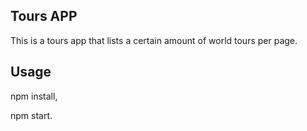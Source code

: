 ## Tours APP

This is a tours app that lists a certain amount of world tours per page.

## Usage

npm install,

npm start.

